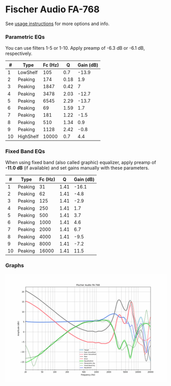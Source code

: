 # Fischer Audio FA-768
See [usage instructions](https://github.com/jaakkopasanen/AutoEq#usage) for more options and info.

### Parametric EQs
You can use filters 1-5 or 1-10. Apply preamp of -6.3 dB or -6.1 dB, respectively.

|   # | Type      |   Fc (Hz) |    Q |   Gain (dB) |
|-----|-----------|-----------|------|-------------|
|   1 | LowShelf  |       105 | 0.7  |       -13.9 |
|   2 | Peaking   |       174 | 0.18 |         1.9 |
|   3 | Peaking   |      1847 | 0.42 |         7   |
|   4 | Peaking   |      3478 | 2.03 |       -12.7 |
|   5 | Peaking   |      6545 | 2.29 |       -13.7 |
|   6 | Peaking   |        69 | 1.59 |         1.7 |
|   7 | Peaking   |       181 | 1.22 |        -1.5 |
|   8 | Peaking   |       510 | 1.34 |         0.9 |
|   9 | Peaking   |      1128 | 2.42 |        -0.8 |
|  10 | HighShelf |     10000 | 0.7  |         4.4 |

### Fixed Band EQs
When using fixed band (also called graphic) equalizer, apply preamp of **-11.0 dB** (if available) and set gains manually with these parameters.

|   # | Type    |   Fc (Hz) |    Q |   Gain (dB) |
|-----|---------|-----------|------|-------------|
|   1 | Peaking |        31 | 1.41 |       -16.1 |
|   2 | Peaking |        62 | 1.41 |        -4.8 |
|   3 | Peaking |       125 | 1.41 |        -2.9 |
|   4 | Peaking |       250 | 1.41 |         1.7 |
|   5 | Peaking |       500 | 1.41 |         3.7 |
|   6 | Peaking |      1000 | 1.41 |         4.6 |
|   7 | Peaking |      2000 | 1.41 |         6.7 |
|   8 | Peaking |      4000 | 1.41 |        -9.5 |
|   9 | Peaking |      8000 | 1.41 |        -7.2 |
|  10 | Peaking |     16000 | 1.41 |        11.5 |

### Graphs
![](./Fischer%20Audio%20FA-768.png)
